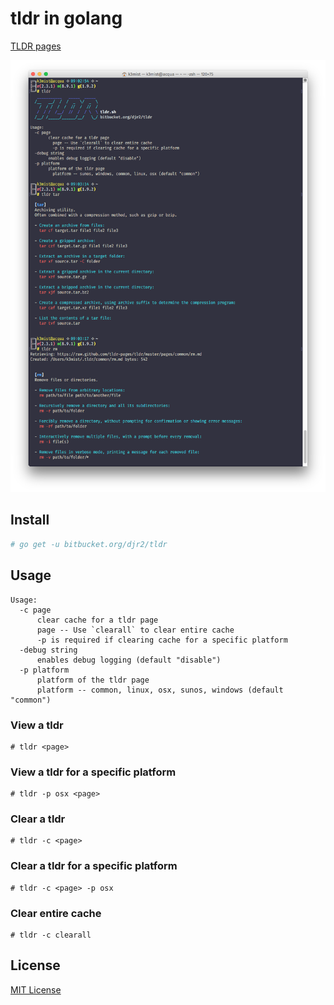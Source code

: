 # tldr in golang

[TLDR pages](https://tldr.sh)

![Terminal](terminal.png)

## Install

```bash
# go get -u bitbucket.org/djr2/tldr
```

## Usage

```
Usage:
  -c page
      clear cache for a tldr page
      page -- Use `clearall` to clear entire cache
      -p is required if clearing cache for a specific platform
  -debug string
      enables debug logging (default "disable")
  -p platform
      platform of the tldr page
      platform -- common, linux, osx, sunos, windows (default "common")
```

### View a tldr
```
# tldr <page> 
```

### View a tldr for a specific platform
```
# tldr -p osx <page> 
```

### Clear a tldr
```
# tldr -c <page> 
```

### Clear a tldr for a specific platform
```
# tldr -c <page> -p osx
```

### Clear entire cache
```
# tldr -c clearall
```

## License

[MIT License](https://bitbucket.org/djr2/tldr/src/master/LICENSE.md)
